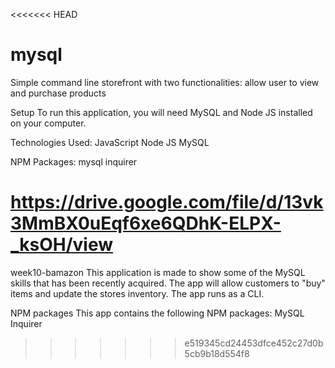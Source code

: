 <<<<<<< HEAD
# mysql

Simple command line storefront with two functionalities:
allow user to view and purchase products

Setup
To run this application, you will need MySQL and Node JS installed on your computer.

Technologies Used:
JavaScript
Node JS
MySQL


NPM Packages:
mysql
inquirer

https://drive.google.com/file/d/13vk3MmBX0uEqf6xe6QDhK-ELPX-_ksOH/view
=======
week10-bamazon
This application is made to show some of the MySQL skills that has been recently acquired. The app will allow customers to "buy" items and update the stores inventory. The app runs as a CLI.

NPM packages
This app contains the following NPM packages: MySQL Inquirer
>>>>>>> e519345cd24453dfce452c27d0b5cb9b18d554f8
